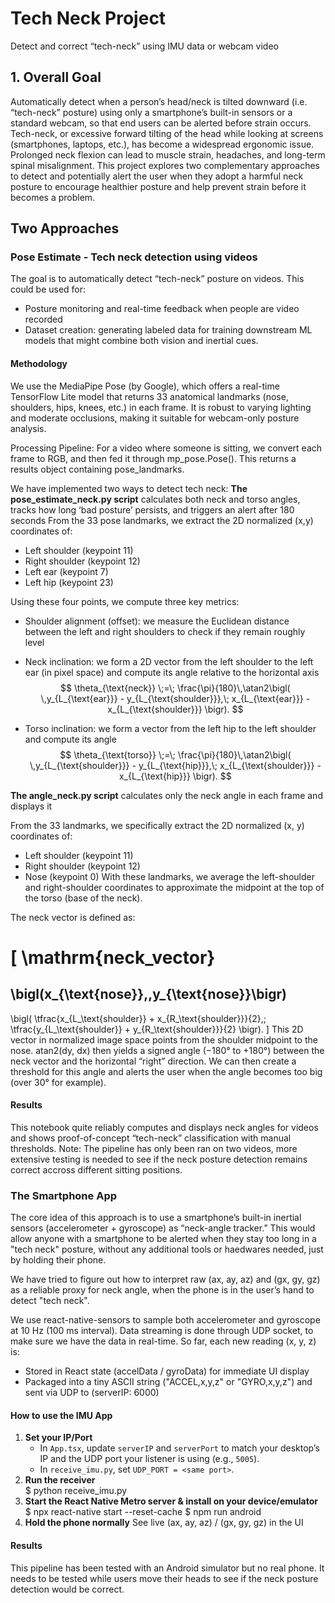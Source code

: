 # Tech Neck Project
Detect and correct “tech-neck” using IMU data or webcam video

## 1. Overall Goal
Automatically detect when a person’s head/neck is tilted downward (i.e. “tech-neck” posture) using only a smartphone’s built-in sensors or a standard webcam, so that end users can be alerted before strain occurs.
Tech-neck, or excessive forward tilting of the head while looking at screens (smartphones, laptops, etc.), has become a widespread ergonomic issue. Prolonged neck flexion can lead to muscle strain, headaches, and long-term spinal misalignment. This project explores two complementary approaches to detect and potentially alert the user when they adopt a harmful neck posture to encourage healthier posture and help prevent strain before it becomes a problem.


## Two Approaches
### Pose Estimate - Tech neck detection using videos 
The goal is to automatically detect “tech-neck” posture on videos. This could be used for:
- Posture monitoring and real-time feedback when people are video recorded
- Dataset creation: generating labeled data for training downstream ML models that might combine both vision and inertial cues.

#### Methodology
We use the MediaPipe Pose (by Google), which offers a real-time TensorFlow Lite model that returns 33 anatomical landmarks (nose, shoulders, hips, knees, etc.) in each frame. It is robust to varying lighting and moderate occlusions, making it suitable for webcam-only posture analysis.

Processing Pipeline: 
For a video where someone is sitting, we convert each frame to RGB, and then fed it through mp_pose.Pose(). This returns a results object containing pose_landmarks.

We have implemented two ways to detect tech neck:
**The pose_estimate_neck.py script** calculates both neck and torso angles, tracks how long ‘bad posture’ persists, and triggers an alert after 180 seconds
From the 33 pose landmarks, we extract the 2D normalized (x,y) coordinates of:
- Left shoulder (keypoint 11)
- Right shoulder (keypoint 12)
- Left ear (keypoint 7)
- Left hip (keypoint 23)

Using these four points, we compute three key metrics:
- Shoulder alignment (offset): we measure the Euclidean distance between the left and right shoulders to check if they remain roughly level

- Neck inclination: we form a 2D vector from the left shoulder to the left ear (in pixel space) and compute its angle relative to the horizontal axis
$$
\theta_{\text{neck}}
\;=\;
\frac{\pi}{180}\,\atan2\bigl(
\,y_{L_{\text{ear}}} - y_{L_{\text{shoulder}}},\;
x_{L_{\text{ear}}} - x_{L_{\text{shoulder}}}
\bigr).
$$

- Torso inclination: we form a vector from the left hip to the left shoulder and compute its angle
$$
\theta_{\text{torso}}
\;=\;
\frac{\pi}{180}\,\atan2\bigl(
\,y_{L_{\text{shoulder}}} - y_{L_{\text{hip}}},\;
x_{L_{\text{shoulder}}} - x_{L_{\text{hip}}}
\bigr).
$$



**The angle_neck.py script** calculates only the neck angle in each frame and displays it

From the 33 landmarks, we specifically extract the 2D normalized (x, y) coordinates of:
- Left shoulder (keypoint 11)
- Right shoulder (keypoint 12)
- Nose (keypoint 0) 
With these landmarks, we average the left-shoulder and right-shoulder coordinates to approximate the midpoint at the top of the torso (base of the neck).


The neck vector is defined as:

\[
  \mathrm{neck\_vector}
  = 
  \bigl(x_{\text{nose}},\,y_{\text{nose}}\bigr)
  - 
  \bigl(
    \tfrac{x_{L_\text{shoulder}} + x_{R_\text{shoulder}}}{2},\;
    \tfrac{y_{L_\text{shoulder}} + y_{R_\text{shoulder}}}{2}
  \bigr).
\]
This 2D vector in normalized image space points from the shoulder midpoint to the nose.
atan2(dy, dx) then yields a signed angle (−180° to +180°) between the neck vector and the horizontal “right” direction.
We can then create a threshold for this angle and alerts the user when the angle becomes too big (over 30° for example).


#### Results
This notebook quite reliably computes and displays neck angles for videos and shows proof-of-concept “tech-neck” classification with manual thresholds.
Note: The pipeline has only been ran on two videos, more extensive testing is needed to see if the neck posture detection remains correct accross different sitting positions.



### The Smartphone App
The core idea of this approach is to use a smartphone’s built-in inertial sensors (accelerometer + gyroscope) as “neck-angle tracker.” This would allow anyone with a smartphone to be alerted when they stay too long in a "tech neck" posture, without any additional tools or haedwares needed, just by holding their phone.

We have tried to figure out how to interpret raw (ax, ay, az) and (gx, gy, gz) as a reliable proxy for neck angle, when the phone is in the user’s hand to detect "tech neck".

We use react-native-sensors to sample both accelerometer and gyroscope at 10 Hz (100 ms interval). Data streaming is done through UDP socket, to make sure we have the data in real-time.
So far, each new reading (x, y, z) is:
- Stored in React state (accelData / gyroData) for immediate UI display
- Packaged into a tiny ASCII string ("ACCEL,x,y,z" or "GYRO,x,y,z") and sent via UDP to (serverIP: 6000)

#### How to use the IMU App
1. **Set your IP/Port**  
   - In `App.tsx`, update `serverIP` and `serverPort` to match your desktop’s IP and the UDP port your listener is using (e.g., `5005`).  
   - In `receive_imu.py`, set `UDP_PORT = <same port>`.  
2. **Run the receiver**  
    $ python receive_imu.py
3. **Start the React Native Metro server & install on your device/emulator**
    $ npx react-native start --reset-cache
    $ npm run android
4. **Hold the phone normally**
    See live (ax, ay, az) / (gx, gy, gz) in the UI


#### Results
This pipeline has been tested with an Android simulator but no real phone. It needs to be tested while users move their heads to see if the neck posture detection would be correct.
